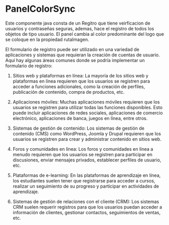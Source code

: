 # PanelColorSync

Este componente java consta de un Regitro que tiene veirficacion de usuarios y contraseñas seguras, ademas, hace el registro de todos los objetos de tipo usuario.
El panel cambia al color predominante del logo que se coloque en la propiedad rutaImagen.

El formulario de registro puede ser utilizado en una variedad de aplicaciones y sistemas que requieran la creación de cuentas de usuario. Aquí hay algunas áreas comunes donde se podría implementar un formulario de registro:

1. Sitios web y plataformas en línea: La mayoría de los sitios web y plataformas en línea requieren que los usuarios se registren para acceder a funciones adicionales, como la creación de perfiles, publicación de contenido, compra de productos, etc.

2. Aplicaciones móviles: Muchas aplicaciones móviles requieren que los usuarios se registren para utilizar todas las funciones disponibles. Esto puede incluir aplicaciones de redes sociales, aplicaciones de comercio electrónico, aplicaciones de banca, juegos en línea, entre otros.

3. Sistemas de gestión de contenido: Los sistemas de gestión de contenido (CMS) como WordPress, Joomla y Drupal requieren que los usuarios se registren para crear y administrar contenido en sitios web.

4. Foros y comunidades en línea: Los foros y comunidades en línea a menudo requieren que los usuarios se registren para participar en discusiones, enviar mensajes privados, establecer perfiles de usuario, etc.

5. Plataformas de e-learning: En las plataformas de aprendizaje en línea, los estudiantes suelen tener que registrarse para acceder a cursos, realizar un seguimiento de su progreso y participar en actividades de aprendizaje.

6. Sistemas de gestión de relaciones con el cliente (CRM): Los sistemas CRM suelen requerir registros para que los usuarios puedan acceder a información de clientes, gestionar contactos, seguimientos de ventas, etc.
